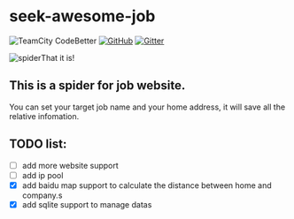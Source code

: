 # seek-awesome-job

![TeamCity CodeBetter](https://img.shields.io/teamcity/codebetter/bt428.svg) [![GitHub](https://img.shields.io/github/license/mashape/apistatus.svg)](https://github.com/innnk/seek-awesome-job/blob/master/LICENSE) [![Gitter](https://img.shields.io/gitter/room/nwjs/nw.js.svg)](https://gitter.im/innnk/spider)

![spider](https://blog-img-1257227635.cos.ap-beijing.myqcloud.com/pachong.png )That it is!
## This is a spider for job website.
You can set your target job name and your home address, it will save all the relative infomation.
## TODO list:

- [ ] add more website support
- [ ] add ip pool
- [x] add baidu map support to calculate the distance between home and company.s
- [x] add sqlite support to manage datas